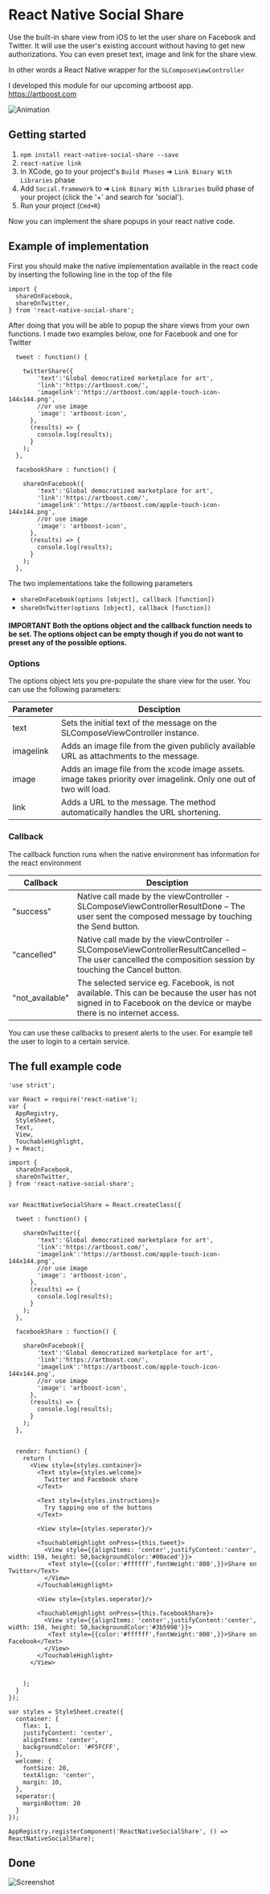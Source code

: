 # React Native Social Share

Use the built-in share view from iOS to let the user share on Facebook and Twitter.
It will use the user's existing account without having to get new authorizations.
You can even preset text, image and link for the share view.

In other words a React Native wrapper for the `SLComposeViewController`

I developed this module for our upcoming artboost app.
https://artboost.com


![Animation](https://raw.githubusercontent.com/doefler/react-native-social-share/master/animation-looping.gif)

## Getting started

1. `npm install react-native-social-share --save`
2. `react-native link`
3. In XCode, go to your project's `Build Phases` ➜ `Link Binary With Libraries` phase
4. Add `Social.framework` to ➜ `Link Binary With Libraries` build phase of your project (click the '+' and search for 'social').
5. Run your project (`Cmd+R`)

Now you can implement the share popups in your react native code.

## Example of implementation

First you should make the native implementation available in the react code by inserting the following line in the top of the file
```
import {
  shareOnFacebook,
  shareOnTwitter,
} from 'react-native-social-share';
```
After doing that you will be able to popup the share views from your own functions. I made two examples below, one for Facebook and one for Twitter
```
  tweet : function() {

    twitterShare({
        'text':'Global democratized marketplace for art',
        'link':'https://artboost.com/',
        'imagelink':'https://artboost.com/apple-touch-icon-144x144.png',
        //or use image
        'image': 'artboost-icon',
      },
      (results) => {
        console.log(results);
      }
    );
  },

  facebookShare : function() {

    shareOnFacebook({
        'text':'Global democratized marketplace for art',
        'link':'https://artboost.com/',
        'imagelink':'https://artboost.com/apple-touch-icon-144x144.png',
        //or use image
        'image': 'artboost-icon',
      },
      (results) => {
        console.log(results);
      }
    );
  },
```

The two implementations take the following parameters

- `shareOnFacebook(options [object], callback [function])`
- `shareOnTwitter(options [object], callback [function])`

#### IMPORTANT Both the options object and the callback function needs to be set. The options object can be empty though if you do not want to preset any of the possible options.

### Options
The options object lets you pre-populate the share view for the user. You can use the following parameters:

| Parameter     | Desciption    |
| ------------- | ------------- |
| text      | Sets the initial text of the message on the SLComposeViewController instance.  |
| imagelink      | Adds an image file from the given publicly available URL as attachments to the message.  |
| image     | Adds an image file from the xcode image assets.  image takes priority over imagelink. Only one out of two will load.  |
| link      | Adds a URL to the message. The method automatically handles the URL shortening.  |


### Callback
The callback function runs when the native environment has information for the react environment

| Callback     | Desciption    |
| ------------- | ------------- |
| "success"      | Native call made by the viewController - SLComposeViewControllerResultDone – The user sent the composed message by touching the Send button. |
| "cancelled"      | Native call made by the viewController - SLComposeViewControllerResultCancelled – The user cancelled the composition session by touching the Cancel button.  |
| "not_available"      | The selected service eg. Facebook, is not available. This can be because the user has not signed in to Facebook on the device or maybe there is no internet access. |

You can use these callbacks to present alerts to the user. For example tell the user to login to a certain service.


## The full example code
```
'use strict';

var React = require('react-native');
var {
  AppRegistry,
  StyleSheet,
  Text,
  View,
  TouchableHighlight,
} = React;

import {
  shareOnFacebook,
  shareOnTwitter,
} from 'react-native-social-share';


var ReactNativeSocialShare = React.createClass({

  tweet : function() {

    shareOnTwitter({
        'text':'Global democratized marketplace for art',
        'link':'https://artboost.com/',
        'imagelink':'https://artboost.com/apple-touch-icon-144x144.png',
        //or use image
        'image': 'artboost-icon',
      },
      (results) => {
        console.log(results);
      }
    );
  },

  facebookShare : function() {

    shareOnFacebook({
        'text':'Global democratized marketplace for art',
        'link':'https://artboost.com/',
        'imagelink':'https://artboost.com/apple-touch-icon-144x144.png',
        //or use image
        'image': 'artboost-icon',
      },
      (results) => {
        console.log(results);
      }
    );
  },


  render: function() {
    return (
      <View style={styles.container}>
        <Text style={styles.welcome}>
          Twitter and Facebook share
        </Text>

        <Text style={styles.instructions}>
          Try tapping one of the buttons
        </Text>

        <View style={styles.seperator}/>

        <TouchableHighlight onPress={this.tweet}>
          <View style={{alignItems: 'center',justifyContent:'center', width: 150, height: 50,backgroundColor:'#00aced'}}>
           <Text style={{color:'#ffffff',fontWeight:'800',}}>Share on Twitter</Text>
          </View>
        </TouchableHighlight>

        <View style={styles.seperator}/>

        <TouchableHighlight onPress={this.facebookShare}>
          <View style={{alignItems: 'center',justifyContent:'center', width: 150, height: 50,backgroundColor:'#3b5998'}}>
           <Text style={{color:'#ffffff',fontWeight:'800',}}>Share on Facebook</Text>
          </View>
        </TouchableHighlight>
      </View>


    );
  }
});

var styles = StyleSheet.create({
  container: {
    flex: 1,
    justifyContent: 'center',
    alignItems: 'center',
    backgroundColor: '#F5FCFF',
  },
  welcome: {
    fontSize: 20,
    textAlign: 'center',
    margin: 10,
  },
  seperator:{
    marginBottom: 20
  }
});

AppRegistry.registerComponent('ReactNativeSocialShare', () => ReactNativeSocialShare);

```

## Done

![Screenshot](https://raw.githubusercontent.com/doefler/react-native-social-share/master/still.png)
